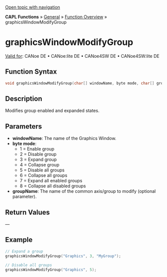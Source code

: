 [Open topic with navigation](../../../../../CANoeDEFamily.htm#Topics/CAPLFunctions/Other/Functions/CAPLfunctionGraphicsWindowModifyGroup.md)

**CAPL Functions** » [General](../CAPLGeneralStartPage.md) » [Function Overview](../CAPLfunctionsGeneralOverview.md) » graphicsWindowModifyGroup

# graphicsWindowModifyGroup

[Valid for](../../../Shared/FeatureAvailability.md): CANoe DE • CANoe:lite DE • CANoe4SW DE • CANoe4SW:lite DE

## Function Syntax

```c
void graphicsWindowModifyGroup(char[] windowName, byte mode, char[] groupName);
```

## Description

Modifies group enabled and expanded states.

## Parameters

- **windowName**: The name of the Graphics Window.
- **byte mode**:
  - 1 = Enable group
  - 2 = Disable group
  - 3 = Expand group
  - 4 = Collapse group
  - 5 = Disable all groups
  - 6 = Collapse all groups
  - 7 = Expand all enabled groups
  - 8 = Collapse all disabled groups
- **groupName**: The name of the common axis/group to modify (optional parameter).

## Return Values

—

## Example

```c
// Expand a group
graphicsWindowModifyGroup("Graphics", 3, "MyGroup");

// Disable all groups
graphicsWindowModifyGroup("Graphics", 5);
```
